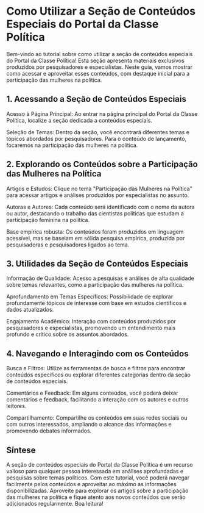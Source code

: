 # Como Utilizar a Seção de Conteúdos Especiais do Portal da Classe Política

Bem-vindo ao tutorial sobre como utilizar a seção de conteúdos especiais do Portal da Classe Política! Esta seção apresenta materiais exclusivos produzidos por pesquisadores e especialistas. Neste guia, vamos mostrar como acessar e aproveitar esses conteúdos, com destaque inicial para a participação das mulheres na política.

## 1. Acessando a Seção de Conteúdos Especiais

Acesso à Página Principal: Ao entrar na página principal do Portal da Classe Política, localize a seção dedicada a conteúdos especiais.

Seleção de Temas: Dentro da seção, você encontrará diferentes temas e tópicos abordados por pesquisadores. Para o conteúdo de lançamento, focaremos na participação das mulheres na política.

## 2. Explorando os Conteúdos sobre a Participação das Mulheres na Política

Artigos e Estudos: Clique no tema "Participação das Mulheres na Política" para acessar artigos e análises produzidos por especialistas no assunto.

Autoras e Autores: Cada conteúdo será identificado com o nome da autora ou autor, destacando o trabalho das cientistas políticas que estudam a participação feminina na política.

Base empírica robusta: Os conteúdos foram produzidos em linguagem acessível, mas se baseiam em sólida pesquisa empírica, produzida por pesquisadoras e pesquisadores ligados ao tema.

## 3. Utilidades da Seção de Conteúdos Especiais

Informação de Qualidade: Acesso a pesquisas e análises de alta qualidade sobre temas relevantes, como a participação das mulheres na política.

Aprofundamento em Temas Específicos: Possibilidade de explorar profundamente tópicos de interesse com base em estudos científicos e dados atualizados.

Engajamento Acadêmico: Interação com conteúdos produzidos por pesquisadores e especialistas, promovendo um entendimento mais profundo e crítico sobre os assuntos abordados.

## 4. Navegando e Interagindo com os Conteúdos

Busca e Filtros: Utilize as ferramentas de busca e filtros para encontrar conteúdos específicos ou explorar diferentes categorias dentro da seção de conteúdos especiais.

Comentários e Feedback: Em alguns conteúdos, você poderá deixar comentários e feedback, facilitando a interação com os autores e outros leitores.

Compartilhamento: Compartilhe os conteúdos em suas redes sociais ou com outros interessados, ampliando o alcance das informações e promovendo debates informados.

## Síntese

A seção de conteúdos especiais do Portal da Classe Política é um recurso valioso para qualquer pessoa interessada em análises aprofundadas e pesquisas sobre temas políticos. Com este tutorial, você poderá navegar facilmente pelos conteúdos e aproveitar ao máximo as informações disponibilizadas. Aproveite para explorar os artigos sobre a participação das mulheres na política e fique atento aos novos conteúdos que serão adicionados regularmente. Boa leitura!
